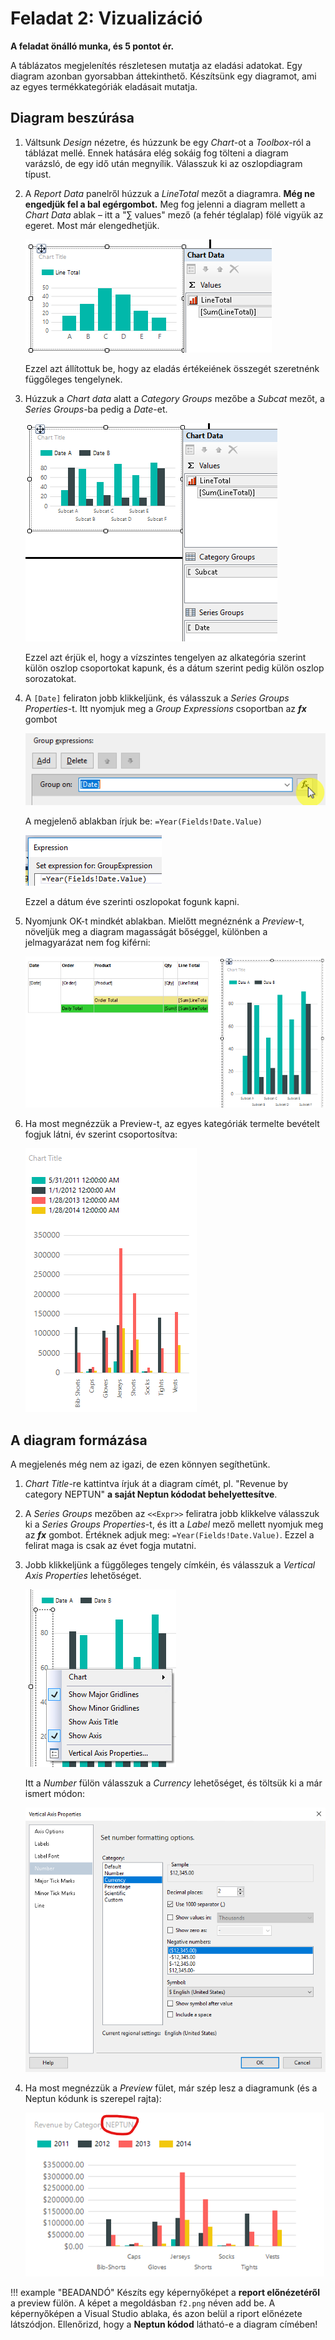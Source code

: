 # Feladat 2: Vizualizáció

**A feladat önálló munka, és 5 pontot ér.**

A táblázatos megjelenítés részletesen mutatja az eladási adatokat. Egy diagram azonban gyorsabban áttekinthető. Készítsünk egy diagramot, ami az egyes termékkategóriák eladásait mutatja.

## Diagram beszúrása

1. Váltsunk _Design_ nézetre, és húzzunk be egy _Chart_-ot a _Toolbox_-ról a táblázat mellé. Ennek hatására elég sokáig fog tölteni a diagram varázsló, de egy idő után megnyílik. Válasszuk ki az oszlopdiagram típust.

1. A _Report Data_ panelről húzzuk a _LineTotal_ mezőt a diagramra. **Még ne engedjük fel a bal egérgombot.** Meg fog jelenni a diagram mellett a _Chart Data_ ablak – itt a "∑ values" mező (a fehér téglalap) fölé vigyük az egeret. Most már elengedhetjük.

    ![Chart hozzáadása](../images/reportingservices/rs-chart-data.png)

    Ezzel azt állítottuk be, hogy az eladás értékeiének összegét szeretnénk függőleges tengelynek.

1. Húzzuk a _Chart data_ alatt a _Category Groups_ mezőbe a _Subcat_ mezőt, a _Series Groups_-ba pedig a _Date_-et.

    ![Diagram értékei](../images/reportingservices/rs-chart-values.png)

    Ezzel azt érjük el, hogy a vízszintes tengelyen az alkategória szerint külön oszlop csoportokat kapunk, és a dátum szerint pedig külön oszlop sorozatokat.

1. A `[Date]` feliraton jobb klikkeljünk, és válasszuk a _Series Groups Properties_-t. Itt nyomjuk meg a _Group Expressions_ csoportban az **_fx_** gombot

    ![Expression megadása](../images/reportingservices/rs-chart-group-expression.png)

    A megjelenő ablakban írjuk be: `=Year(Fields!Date.Value)`

    ![Expression értéke](../images/reportingservices/rs-chart-group-expression2.png)

    Ezzel a dátum éve szerinti oszlopokat fogunk kapni.

1. Nyomjunk OK-t mindkét ablakban. Mielőtt megnéznénk a _Preview_-t, növeljük meg a diagram magasságát bőséggel, különben a jelmagyarázat nem fog kiférni:

    ![Diagram átnéretezése](../images/reportingservices/rs-chart-resize.png)

1. Ha most megnézzük a Preview-t, az egyes kategóriák termelte bevételt fogjuk látni, év szerint csoportosítva:

    ![Diagram előnézete](../images/reportingservices/rs-chart-preview-1.png)

## A diagram formázása

A megjelenés még nem az igazi, de ezen könnyen segíthetünk.

1. _Chart Title_-re kattintva írjuk át a diagram címét, pl. "Revenue by category NEPTUN" **a saját Neptun kódodat behelyettesítve**.

1. A _Series Groups_ mezőben az `<<Expr>>` feliratra jobb klikkelve válasszuk ki a _Series Groups Properties_-t, és itt a _Label_ mező mellett nyomjuk meg az **_fx_** gombot. Értéknek adjuk meg: `=Year(Fields!Date.Value)`. Ezzel a felirat maga is csak az évet fogja mutatni.

1. Jobb klikkeljünk a függőleges tengely címkéin, és válasszuk a _Vertical Axis Properties_ lehetőséget.

    ![Tengely formázása](../images/reportingservices/rs-y-axis-properties.png)

    Itt a _Number_ fülön válasszuk a _Currency_ lehetőséget, és töltsük ki a már ismert módon:

    ![Tengely formázása](../images/reportingservices/rs-y-axis-properties-currency.png)

1. Ha most megnézzük a _Preview_ fület, már szép lesz a diagramunk (és a Neptun kódunk is szerepel rajta):

    ![Előnézet](../images/reportingservices/rs-chart-preview-2.png)

!!! example "BEADANDÓ"
    Készíts egy képernyőképet a **report előnézetéről** a preview fülön. A képet a megoldásban `f2.png` néven add be. A képernyőképen a Visual Studio ablaka, és azon belül a riport előnézete látszódjon. Ellenőrizd, hogy a **Neptun kódod** látható-e a diagram címében!
